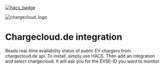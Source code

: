 [![hacs_badge](https://img.shields.io/badge/HACS-Custom-41BDF5.svg?style=for-the-badge)](https://github.com/hacs/integration)

![chargecloud_logo](https://brands.home-assistant.io/_/chargecloud/logo@2x.png)

Chargecloud.de integration
==========================

Reads real-time availability status of public EV chargers from chargecloud.de api.
To install, simply use HACS. Then add an integration and select chargecloud. It will ask you for the EVSE-ID you want to monitor.
